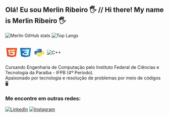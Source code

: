 ## Olá! Eu sou Merlin Ribeiro 🖐️ // Hi there! My name is Merlin Ribeiro 🖐️

![Merlin GitHub stats](https://github-readme-stats.vercel.app/api?username=merlin-ribeiro&show_icons=true&theme=dracula&count_private=true)
![Top Langs](https://github-readme-stats.vercel.app/api/top-langs/?username=merlin-ribeiro&layout=compact&theme=dracula)

<div style="display: inline_block"><br>
  <img align="center" alt="HTML5" height="30" width="40" src="https://raw.githubusercontent.com/devicons/devicon/master/icons/html5/html5-original.svg">
  <img align="center" alt="CSS" height="30" width="40" src="https://raw.githubusercontent.com/devicons/devicon/master/icons/css3/css3-original.svg">
  <img align="center" alt="Python" height="30" width="40" src="https://raw.githubusercontent.com/devicons/devicon/master/icons/python/python-original.svg">
  <img align="center" alt="C++" height="30" width="40" src="https://cdn.jsdelivr.net/gh/devicons/devicon/icons/cplusplus/cplusplus-original.svg">
</div>

###

Cursando Engenharia de Computação pelo Instituto Federal de Ciências e Tecnologia da Paraíba - IFPB (4º Período).                      
Apaixonado por tecnologia e resolução de problemas por meio de códigos 🖥️

### Me encontre em outras redes:
[![LinkedIn](https://img.shields.io/badge/LinkedIn-0077B5?style=for-the-badge&logo=linkedin&logoColor=white)](www.linkedin.com/in/merlin-de-souza-ribeiro-filho-958a6025b)
[![Instagram](https://img.shields.io/badge/Instagram-E4405F?style=for-the-badge&logo=instagram&logoColor=white)](https://www.instagram.com/countrysidegoth_7k/)
